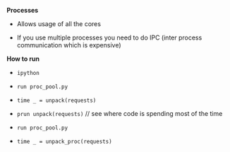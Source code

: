 **Processes**

- Allows usage of all the cores 

- If you use multiple processes you need to do IPC (inter process communication which is expensive)


**How to run**

- `ipython`

- `run proc_pool.py`

- `time _ = unpack(requests)`

- `prun unpack(requests)` // see where code is spending most of the time

- `run proc_pool.py`

- `time _ = unpack_proc(requests)`

